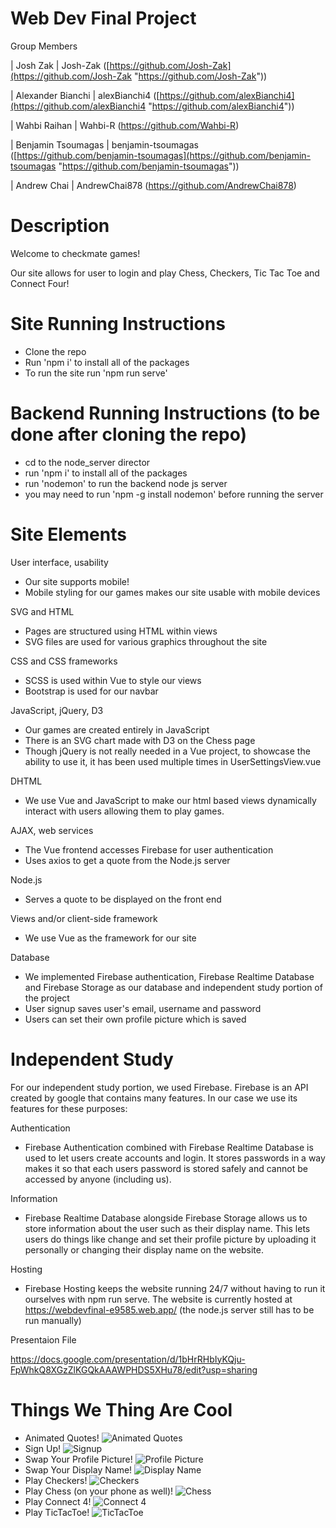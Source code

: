 
# Web Dev Final Project

Group Members

| Josh Zak | Josh-Zak ([https://github.com/Josh-Zak](https://github.com/Josh-Zak "https://github.com/Josh-Zak"))

| Alexander Bianchi | alexBianchi4 ([https://github.com/alexBianchi4](https://github.com/alexBianchi4 "https://github.com/alexBianchi4"))

| Wahbi Raihan | Wahbi-R (https://github.com/Wahbi-R)

| Benjamin Tsoumagas | benjamin-tsoumagas ([https://github.com/benjamin-tsoumagas](https://github.com/benjamin-tsoumagas "https://github.com/benjamin-tsoumagas"))

| Andrew Chai | AndrewChai878 (https://github.com/AndrewChai878)


# Description
Welcome to checkmate games!

Our site allows for user to login and play Chess, Checkers, Tic Tac Toe and Connect Four!

# Site Running Instructions
- Clone the repo
- Run 'npm i' to install all of the packages
- To run the site run 'npm run serve'

# Backend Running Instructions (to be done after cloning the repo)
- cd to the node_server director
- run 'npm i' to install all of the packages
- run 'nodemon' to run the backend node js server
- you may need to run 'npm -g install nodemon' before running the server

# Site Elements

User interface, usability
-   Our site supports mobile! 
-   Mobile styling for our games makes our site usable with mobile devices

SVG and HTML
-   Pages are structured using HTML within views
-   SVG files are used for various graphics throughout the site

CSS and CSS frameworks
-   SCSS is used within Vue to style our views
-   Bootstrap is used for our navbar

JavaScript, jQuery, D3
-   Our games are created entirely in JavaScript
-   There is an SVG chart made with D3 on the Chess page
-   Though jQuery is not really needed in a Vue project, to showcase the ability to use it, it has been used multiple times
    in UserSettingsView.vue

DHTML
-   We use Vue and JavaScript to make our html based views dynamically interact with users allowing them to play games.

AJAX, web services
-   The Vue frontend accesses Firebase for user authentication
-   Uses axios to get a quote from the Node.js server

Node.js
-   Serves a quote to be displayed on the front end

Views and/or client-side framework
-   We use Vue as the framework for our site

Database
-   We implemented Firebase authentication, Firebase Realtime Database and Firebase Storage as our database and independent study portion of the project
-   User signup saves user's email, username and password
-   Users can set their own profile picture which is saved

# Independent Study
For our independent study portion, we used Firebase. Firebase is an API created by google that contains many features. 
In our case we use its features for these purposes:

Authentication
-   Firebase Authentication combined with Firebase Realtime Database is used to let users create accounts and login.
    It stores passwords in a way makes it so that each users password is stored safely and cannot be accessed by anyone (including us).

Information
-   Firebase Realtime Database alongside Firebase Storage allows us to store information about the user such as their display name.
    This lets users do things like change and set their profile picture by uploading it personally or changing their display name on the website.   

Hosting
-   Firebase Hosting keeps the website running 24/7 without having to run it ourselves with npm run serve. The website is currently hosted at
    https://webdevfinal-e9585.web.app/
    (the node.js server still has to be run manually)
    
Presentaion File

https://docs.google.com/presentation/d/1bHrRHbIyKQju-FpWhkQ8XGzZlKGQkAAAWPHDS5XHu78/edit?usp=sharing

# Things We Thing Are Cool
-   Animated Quotes!
![Animated Quotes](https://github.com/AndrewChai878/WebDevFinal/blob/main/src/assets/gifs/animated_text.gif)
-   Sign Up!
![Signup](https://github.com/AndrewChai878/WebDevFinal/blob/main/src/assets/gifs/sign_in.gif)
-   Swap Your Profile Picture!
![Profile Picture](https://github.com/AndrewChai878/WebDevFinal/blob/main/src/assets/gifs/Swap_Profile_Picture.gif)
-   Swap Your Display Name!
![Display Name](https://github.com/AndrewChai878/WebDevFinal/blob/main/src/assets/gifs/display_name.gif)
-   Play Checkers!
![Checkers](https://github.com/AndrewChai878/WebDevFinal/blob/main/src/assets/gifs/checkers-win.gif)
-   Play Chess (on your phone as well)!
![Chess](https://github.com/AndrewChai878/WebDevFinal/blob/main/src/assets/gifs/chess_mobile.gif)
-   Play Connect 4!
![Connect 4](https://github.com/AndrewChai878/WebDevFinal/blob/main/src/assets/gifs/connect4_win.gif)
-   Play TicTacToe!
![TicTacToe](https://github.com/AndrewChai878/WebDevFinal/blob/main/src/assets/gifs/tic_tac_toe_win.gif)
